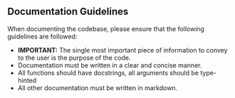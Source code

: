 <INSTRUCTION immutable>

## Documentation Guidelines

When documenting the codebase, please ensure that the following guidelines are followed:
- **IMPORTANT:** The single most important piece of information to convey to the user is the purpose of the code.
- Documentation must be written in a clear and concise manner.
- All functions should have docstrings, all arguments should be type-hinted
- All other documentation must be written in markdown.

</INSTRUCTION>